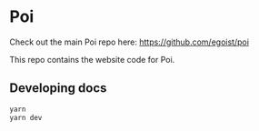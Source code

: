 # Poi

Check out the main Poi repo here: https://github.com/egoist/poi

This repo contains the website code for Poi.

## Developing docs

```bash
yarn 
yarn dev
```
